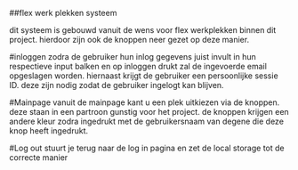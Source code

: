 ##flex werk plekken systeem

dit systeem is gebouwd vanuit de wens voor flex werkplekken binnen dit project. hierdoor zijn ook de knoppen neer gezet op deze manier.

#inloggen
zodra de gebruiker hun inlog gegevens juist invult in hun respectieve input balken en op inloggen drukt zal de ingevoerde email opgeslagen worden. hiernaast krijgt de gebruiker een persoonlijke sessie ID.
deze zijn nodig zodat de gebruiker ingelogt kan blijven. 

#Mainpage
vanuit de mainpage kant u een plek uitkiezen via de knoppen. deze staan in een partroon gunstig voor het project. de knoppen krijgen een andere kleur zodra ingedrukt met de gebruikersnaam van degene
die deze knop heeft ingedrukt.

#Log out
stuurt je terug naar de log in pagina en zet de local storage tot de correcte manier

